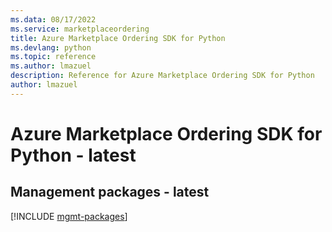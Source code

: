 ```yaml
---
ms.data: 08/17/2022
ms.service: marketplaceordering
title: Azure Marketplace Ordering SDK for Python
ms.devlang: python
ms.topic: reference
ms.author: lmazuel
description: Reference for Azure Marketplace Ordering SDK for Python
author: lmazuel
---
```

# Azure Marketplace Ordering SDK for Python - latest

## Management packages - latest
[!INCLUDE [mgmt-packages](marketplace-ordering-mgmt-index.md)]